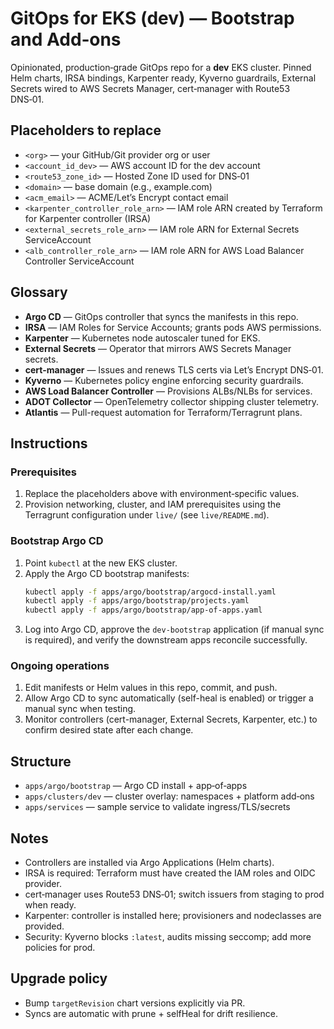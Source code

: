 # GitOps for EKS (dev) — Bootstrap and Add‑ons

Opinionated, production‑grade GitOps repo for a **dev** EKS cluster. Pinned Helm charts, IRSA bindings, Karpenter ready, Kyverno guardrails, External Secrets wired to AWS Secrets Manager, cert‑manager with Route53 DNS‑01.

## Placeholders to replace
- `<org>` — your GitHub/Git provider org or user
- `<account_id_dev>` — AWS account ID for the dev account
- `<route53_zone_id>` — Hosted Zone ID used for DNS‑01
- `<domain>` — base domain (e.g., example.com)
- `<acm_email>` — ACME/Let’s Encrypt contact email
- `<karpenter_controller_role_arn>` — IAM role ARN created by Terraform for Karpenter controller (IRSA)
- `<external_secrets_role_arn>` — IAM role ARN for External Secrets ServiceAccount
- `<alb_controller_role_arn>` — IAM role ARN for AWS Load Balancer Controller ServiceAccount

## Glossary
- **Argo CD** — GitOps controller that syncs the manifests in this repo.
- **IRSA** — IAM Roles for Service Accounts; grants pods AWS permissions.
- **Karpenter** — Kubernetes node autoscaler tuned for EKS.
- **External Secrets** — Operator that mirrors AWS Secrets Manager secrets.
- **cert-manager** — Issues and renews TLS certs via Let’s Encrypt DNS‑01.
- **Kyverno** — Kubernetes policy engine enforcing security guardrails.
- **AWS Load Balancer Controller** — Provisions ALBs/NLBs for services.
- **ADOT Collector** — OpenTelemetry collector shipping cluster telemetry.
- **Atlantis** — Pull-request automation for Terraform/Terragrunt plans.

## Instructions
### Prerequisites
1. Replace the placeholders above with environment‑specific values.
2. Provision networking, cluster, and IAM prerequisites using the Terragrunt
   configuration under `live/` (see `live/README.md`).

### Bootstrap Argo CD
1. Point `kubectl` at the new EKS cluster.
2. Apply the Argo CD bootstrap manifests:
   ```bash
   kubectl apply -f apps/argo/bootstrap/argocd-install.yaml
   kubectl apply -f apps/argo/bootstrap/projects.yaml
   kubectl apply -f apps/argo/bootstrap/app-of-apps.yaml
   ```
3. Log into Argo CD, approve the `dev-bootstrap` application (if manual sync is
   required), and verify the downstream apps reconcile successfully.

### Ongoing operations
1. Edit manifests or Helm values in this repo, commit, and push.
2. Allow Argo CD to sync automatically (self-heal is enabled) or trigger a
   manual sync when testing.
3. Monitor controllers (cert-manager, External Secrets, Karpenter, etc.) to
   confirm desired state after each change.

## Structure
- `apps/argo/bootstrap` — Argo CD install + app‑of‑apps
- `apps/clusters/dev` — cluster overlay: namespaces + platform add‑ons
- `apps/services` — sample service to validate ingress/TLS/secrets

## Notes
- Controllers are installed via Argo Applications (Helm charts).
- IRSA is required: Terraform must have created the IAM roles and OIDC provider.
- cert‑manager uses Route53 DNS‑01; switch issuers from staging to prod when ready.
- Karpenter: controller is installed here; provisioners and nodeclasses are provided.
- Security: Kyverno blocks `:latest`, audits missing seccomp; add more policies for prod.

## Upgrade policy
- Bump `targetRevision` chart versions explicitly via PR.
- Syncs are automatic with prune + selfHeal for drift resilience.

